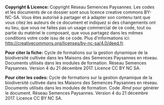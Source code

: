 **Copyright & Licence:** 
Copyright Réseau Semences Paysannes.
Les codes et les documents de ce dossier sont sous licence creative commons BY-NC-SA. 
Vous êtes autorisé à partager et à adapter son contenu tant que vous citez 
les auteurs de ce document et indiquez si des changements ont eu lieu, 
que vous ne faites pas un usage commercial de ce code, tout ou partie du 
matériel le composant, que vous partagez dans les mêmes conditions votre code issu de ce code.
Plus d’informations ici: http://creativecommons.org/licenses/by-nc-sa/4.0/deed.fr.

**Pour citer la fiche:**
Cycle de formations sur la gestion dynamique de la biodiversité cultivée dans les Maisons des Semences Paysannes en réseau. Documents utilisés dans les modules de formation. 
Réseau Semences Paysannes. 
Version 4 du 21 décembre 2017. 
Licence CC BY NC SA.

**Pour citer les codes:** 
Cycle de formations sur la gestion dynamique de la biodiversité cultivée dans les Maisons des Semences Paysannes en réseau. Documents utilisés dans les modules de formation. Code *.Rmd* pour générer le document.
Réseau Semences Paysannes. 
Version 4 du 21 décembre 2017. 
Licence CC BY NC SA.

